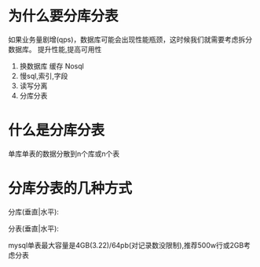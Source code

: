 # 为什么要分库分表

如果业务量剧增(qps)，数据库可能会出现性能瓶颈，这时候我们就需要考虑拆分数据库。  提升性能,提高可用性

1. 换数据库 缓存 Nosql
2. 慢sql,索引,字段
3. 读写分离
4. 分库分表

# 什么是分库分表

单库单表的数据分散到n个库或n个表



# 分库分表的几种方式

 分库(垂直|水平):

 分表(垂直|水平):

​	mysql单表最大容量是4GB(3.22)/64pb(对记录数没限制),推荐500w行或2GB考虑分表

